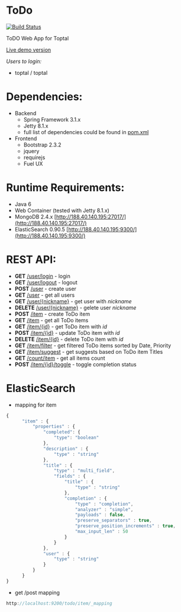 ToDo
====
[![Build Status](https://travis-ci.org/illya13/ToDo.png?branch=master)](https://travis-ci.org/illya13/ToDo)

ToDO Web App for Toptal

[Live demo version](http://188.40.140.195:8080/todo/)

*Users to login:*
- toptal / toptal

Dependencies:
=============
- Backend
    - Spring Framework 3.1.x
    - Jetty 8.1.x
    - full list of dependencies could be found in [pom.xml](pom.xml)
- Frontend
    - Bootstrap 2.3.2
    - jquery
    - requirejs
    - Fuel UX

Runtime Requirements:
=====================
- Java 6
- Web Container (tested with Jetty 8.1.x)
- MongoDB 2.4.x [http://188.40.140.195:27017/](http://188.40.140.195:27017/)
- ElasticSearch 0.90.5 [http://188.40.140.195:9300/](http://188.40.140.195:9300/)

REST API:
=========
- **GET** [/user/login]() - login
- **GET** [/user/logout]() - logout
- **POST** [/user]() - create user
- **GET** [/user]() - get all users
- **GET** [/user/{nickname}]() - get user with *nickname*
- **DELETE** [/user/{nickname}]() - gelete user *nickname*
- **POST** [/item]() - create ToDo item
- **GET** [/item]() - get all ToDo items
- **GET** [/item/{id}]() - get ToDo item with *id*
- **POST** [/item/{id}]() - update ToDo item with *id*
- **DELETE** [/item/{id}]() - delete ToDo item with *id*
- **GET** [/item/filter]() - get filtered ToDo items sorted by Date, Priority
- **GET** [/item/suggest]() - get suggests based on ToDo item Titles
- **GET** [/count/item]() - get all items count
- **POST** [/item/{id}/toggle]() - toggle completion status

ElasticSearch
=============
- mapping for item

```javascript
{
      "item" : {
          "properties" : {
              "completed": {
                  "type": "boolean"
              },
              "description" : {
                  "type" : "string"
              },
              "title" : {
                  "type" : "multi_field",
                  "fields" : {
                      "title" : {
                          "type" : "string"
                      },
                      "completion" : {
                          "type" : "completion",
                          "analyzer" : "simple",
                          "payloads" : false,
                          "preserve_separators" : true,
                          "preserve_position_increments" : true,
                          "max_input_len" : 50
                      }
                  }
              },
              "user" : {
                  "type" : "string"
              }
          }
      }
}
````

- get /post mapping

```javascript
http://localhost:9200/todo/item/_mapping
````
